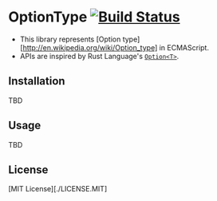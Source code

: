 # OptionType [![Build Status](https://secure.travis-ci.org/saneyuki/option-t.js.svg?branch=master)](http://travis-ci.org/saneyuki/option-t.js)

* This library represents [Option type][http://en.wikipedia.org/wiki/Option_type] in ECMAScript.
* APIs are inspired by Rust Language's [`Option<T>`](https://doc.rust-lang.org/std/option/).


## Installation

TBD


## Usage

TBD


## License

[MIT License][./LICENSE.MIT]
